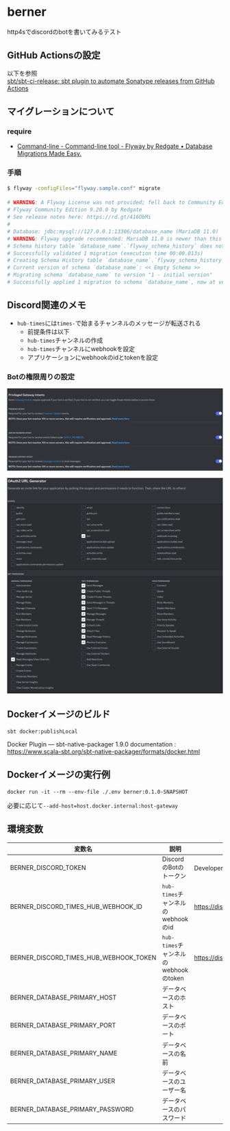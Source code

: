 # berner

http4sでdiscordのbotを書いてみるテスト

## GitHub Actionsの設定

以下を参照  
[sbt/sbt-ci-release: sbt plugin to automate Sonatype releases from GitHub Actions](https://github.com/sbt/sbt-ci-release#secrets)

## マイグレーションについて

### require

- [Command-line - Command-line tool - Flyway by Redgate • Database Migrations Made Easy.](https://flywaydb.org/documentation/usage/commandline/)

### 手順

```bash
$ flyway -configFiles="flyway.sample.conf" migrate

# WARNING: A Flyway License was not provided; fell back to Community Edition. Please contact sales at sales@flywaydb.org for license information.
# Flyway Community Edition 9.20.0 by Redgate
# See release notes here: https://rd.gt/416ObMi
# 
# Database: jdbc:mysql://127.0.0.1:13306/database_name (MariaDB 11.0)
# WARNING: Flyway upgrade recommended: MariaDB 11.0 is newer than this version of Flyway and support has not been tested. The latest supported version of MariaDB is 10.10.
# Schema history table `database_name`.`flyway_schema_history` does not exist yet
# Successfully validated 1 migration (execution time 00:00.013s)
# Creating Schema History table `database_name`.`flyway_schema_history` ...
# Current version of schema `database_name`: << Empty Schema >>
# Migrating schema `database_name` to version "1 - initial version"
# Successfully applied 1 migration to schema `database_name`, now at version v1 (execution time 00:00.039s)
```

## Discord関連のメモ

- `hub-times`には`times-`で始まるチャンネルのメッセージが転送される
  - 前提条件は以下
  - `hub-times`チャンネルの作成
  - `hub-times`チャンネルにwebhookを設定
  - アプリケーションにwebhookのidとtokenを設定

### Botの権限周りの設定

![memo1](./memo1.png)

![memo2](./memo2.png)

## Dockerイメージのビルド

```
sbt docker:publishLocal
```

Docker Plugin — sbt-native-packager 1.9.0 documentation : https://www.scala-sbt.org/sbt-native-packager/formats/docker.html

## Dockerイメージの実行例

```
docker run -it --rm --env-file ./.env berner:0.1.0-SNAPSHOT
```

必要に応じて`--add-host=host.docker.internal:host-gateway`

## 環境変数

| 変数名                                    | 説明                             | 補足                                                          |
|----------------------------------------|--------------------------------|-------------------------------------------------------------|
| BERNER_DISCORD_TOKEN                   | DiscordのBotのトークン               | Developer Portal から取得                                       |
| BERNER_DISCORD_TIMES_HUB_WEBHOOK_ID    | `hub-times`チャンネルのwebhookのid    | https://discord.com/api/webhooks/[WEBHOOK_ID]/WEBHOOK_TOKEN |
| BERNER_DISCORD_TIMES_HUB_WEBHOOK_TOKEN | `hub-times`チャンネルのwebhookのtoken | https://discord.com/api/webhooks/WEBHOOK_ID/[WEBHOOK_TOKEN] |
| BERNER_DATABASE_PRIMARY_HOST           | データベースのホスト                     |                                                             |
| BERNER_DATABASE_PRIMARY_PORT           | データベースのポート                     |                                                             |
| BERNER_DATABASE_PRIMARY_NAME           | データベースの名前                      |                                                             |
| BERNER_DATABASE_PRIMARY_USER           | データベースのユーザー名                   |                                                             |
| BERNER_DATABASE_PRIMARY_PASSWORD       | データベースのパスワード                   |                                                             |
